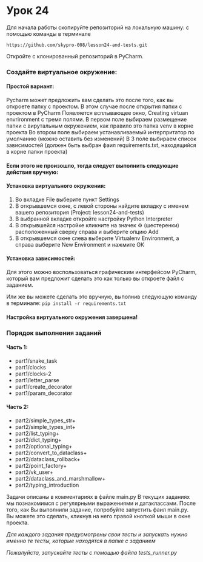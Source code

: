# Урок 24
Для начала работы скопируйте репозиторий на локальную машину:
c помощью команды в терминале

`https://github.com/skypro-008/lesson24-and-tests.git`

Откройте с клонированный репозиторий в PyCharm.

### Cоздайте виртуальное окружение:

#### Простой вариант:
Pycharm может предложить вам сделать это после того, как вы откроете папку с проектом.
В этом случае после открытия папки с проектом в PyCharm
Появляется всплывающее окно, Creating virtuan envrironment c тремя полями.
В первом поле выбираем размещение папки с вирутальным окружением, как правило это папка venv
в корне проекта
Во втором поле выбираем устанавливаемый интерпритатор по умолчанию (можно оставить без изменений)
В 3 поле выбираем список зависимостей (должен быть выбран фаил requirements.txt, находящийся в корне папки проекта)

#### Если этого не произошло, тогда следует выполнить следующие действия вручную:
#### Установка виртуального окружения:
1. Во вкладке File выберите пункт Settings
2. В открывшемся окне, с левой стороны найдите вкладку с именем
вашего репозитория (Project: lesson24-and-tests)
3. В выбранной вкладке откройте настройку Python Interpreter
4. В открывшейся настройке кликните на значек ⚙ (шестеренки) 
расположенный сверху справа и выберите опцию Add
5. В открывшемся окне слева выберите Virtualenv Environment, 
а справа выберите New Environment и нажмите ОК

#### Установка зависимостей:
Для этого можно воспользоваться графическим интерфейсом PyCharm,
который вам предложит сделать это как только вы откроете файл с заданием.

Или же вы можете сделать это вручную, выполнив следующую команду в терминале:
`pip install -r requirements.txt`

#### Настройка виртуального окружения завершена!

### Порядок выполнения заданий
#### Часть 1:

- part1/snake_task
- part1/clocks
- part1/clocks-2
- part1/letter_parse
- part1/create_decorator
- part1/param_decorator

#### Часть 2:

- part2/simple_types_str+
- part2/simple_types_int+
- part2/list_typing+
- part2/dict_typing+
- part2/optional_typing+
- part2/convert_to_dataclass+
- part2/dataclass_rollback+
- part2/point_factory+
- part2/vk_user+
- part2/dataclass_and_marshmallow+
- part2/typing_introduction


Задачи описаны в комментариях в файле main.py
В текущих заданиях мы познакомимся с регулярными выражениями и датаклассами.
После того, как Вы выполнили задание, 
попробуйте запустить фаил main.py.
Вы можете это сделать, кликнув на него правой кнопкой мыши в окне проекта.

*Для каждого задания предусмотрены свои тесты
и запускать нужно именно те тесты, которые находятся в папке с заданием*

*Пожалуйста, запускайте тесты с помощью файла tests_runner.py*

